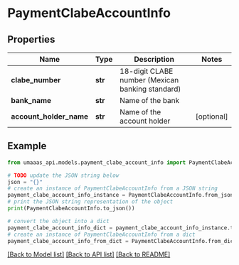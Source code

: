 # PaymentClabeAccountInfo


## Properties

Name | Type | Description | Notes
------------ | ------------- | ------------- | -------------
**clabe_number** | **str** | 18-digit CLABE number (Mexican banking standard) | 
**bank_name** | **str** | Name of the bank | 
**account_holder_name** | **str** | Name of the account holder | [optional] 

## Example

```python
from umaaas_api.models.payment_clabe_account_info import PaymentClabeAccountInfo

# TODO update the JSON string below
json = "{}"
# create an instance of PaymentClabeAccountInfo from a JSON string
payment_clabe_account_info_instance = PaymentClabeAccountInfo.from_json(json)
# print the JSON string representation of the object
print(PaymentClabeAccountInfo.to_json())

# convert the object into a dict
payment_clabe_account_info_dict = payment_clabe_account_info_instance.to_dict()
# create an instance of PaymentClabeAccountInfo from a dict
payment_clabe_account_info_from_dict = PaymentClabeAccountInfo.from_dict(payment_clabe_account_info_dict)
```
[[Back to Model list]](../README.md#documentation-for-models) [[Back to API list]](../README.md#documentation-for-api-endpoints) [[Back to README]](../README.md)


